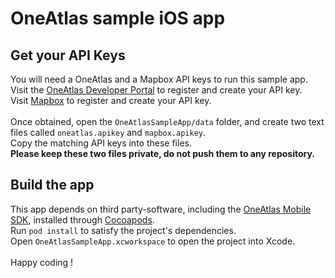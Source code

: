 # OneAtlas sample iOS app 



## Get your API Keys

You will need a OneAtlas and a Mapbox API keys to run this sample app. 
<br/>
Visit the [OneAtlas Developer Portal](https://api.oneatlas.airbus.com) to register and create your API key.
<br/>
Visit [Mapbox](https://mapbox.com) to register and create your API key.
<br/>
<br/>
Once obtained, open the ```OneAtlasSampleApp/data``` folder, and create two text files called ```oneatlas.apikey``` and ```mapbox.apikey```.
<br/>
Copy the matching API keys into these files. 
<br/>
**Please keep these two files private, do not push them to any repository.**


## Build the app

This app depends on third party-software, including the [OneAtlas Mobile SDK](https://api.oneatlas.airbus.com/mobile/), installed through [Cocoapods](https://cocoapods.org).
<br/>
Run ```pod install``` to satisfy the project's dependencies. 
<br/>
Open ```OneAtlasSampleApp.xcworkspace``` to open the project into Xcode.
<br/>
<br/>
Happy coding !
